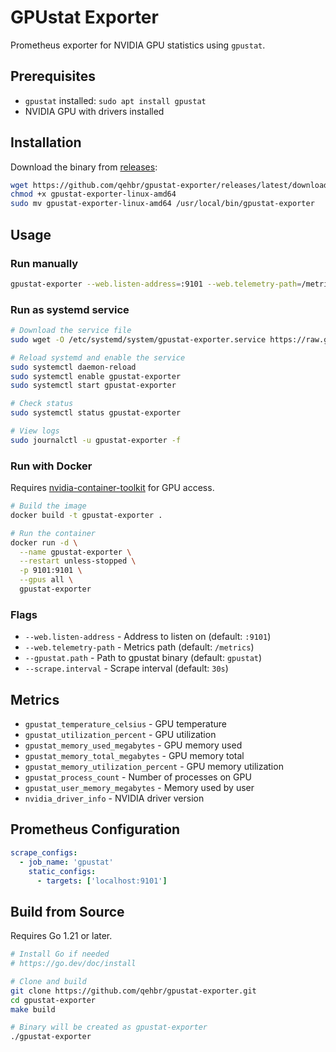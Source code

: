 # GPUstat Exporter

Prometheus exporter for NVIDIA GPU statistics using `gpustat`.

## Prerequisites

- `gpustat` installed: `sudo apt install gpustat`
- NVIDIA GPU with drivers installed

## Installation

Download the binary from [releases](https://github.com/qehbr/gpustat-exporter/releases):

```bash
wget https://github.com/qehbr/gpustat-exporter/releases/latest/download/gpustat-exporter-linux-amd64
chmod +x gpustat-exporter-linux-amd64
sudo mv gpustat-exporter-linux-amd64 /usr/local/bin/gpustat-exporter
```

## Usage

### Run manually

```bash
gpustat-exporter --web.listen-address=:9101 --web.telemetry-path=/metrics
```

### Run as systemd service

```bash
# Download the service file
sudo wget -O /etc/systemd/system/gpustat-exporter.service https://raw.githubusercontent.com/qehbr/gpustat-exporter/main/gpustat-exporter.service

# Reload systemd and enable the service
sudo systemctl daemon-reload
sudo systemctl enable gpustat-exporter
sudo systemctl start gpustat-exporter

# Check status
sudo systemctl status gpustat-exporter

# View logs
sudo journalctl -u gpustat-exporter -f
```

### Run with Docker

Requires [nvidia-container-toolkit](https://docs.nvidia.com/datacenter/cloud-native/container-toolkit/install-guide.html) for GPU access.

```bash
# Build the image
docker build -t gpustat-exporter .

# Run the container
docker run -d \
  --name gpustat-exporter \
  --restart unless-stopped \
  -p 9101:9101 \
  --gpus all \
  gpustat-exporter
```

### Flags

- `--web.listen-address` - Address to listen on (default: `:9101`)
- `--web.telemetry-path` - Metrics path (default: `/metrics`)
- `--gpustat.path` - Path to gpustat binary (default: `gpustat`)
- `--scrape.interval` - Scrape interval (default: `30s`)

## Metrics

- `gpustat_temperature_celsius` - GPU temperature
- `gpustat_utilization_percent` - GPU utilization
- `gpustat_memory_used_megabytes` - GPU memory used
- `gpustat_memory_total_megabytes` - GPU memory total
- `gpustat_memory_utilization_percent` - GPU memory utilization
- `gpustat_process_count` - Number of processes on GPU
- `gpustat_user_memory_megabytes` - Memory used by user
- `nvidia_driver_info` - NVIDIA driver version

## Prometheus Configuration

```yaml
scrape_configs:
  - job_name: 'gpustat'
    static_configs:
      - targets: ['localhost:9101']
```

## Build from Source

Requires Go 1.21 or later.

```bash
# Install Go if needed
# https://go.dev/doc/install

# Clone and build
git clone https://github.com/qehbr/gpustat-exporter.git
cd gpustat-exporter
make build

# Binary will be created as gpustat-exporter
./gpustat-exporter
```
